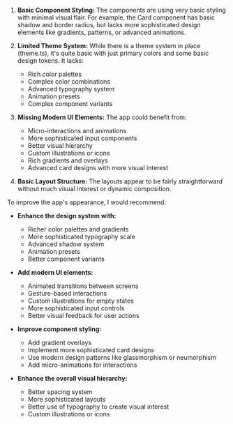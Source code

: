 1. **Basic Component Styling:** The components are using very basic styling with minimal visual flair. For example, the Card component has basic shadow and border radius, but lacks more sophisticated design elements like gradients, patterns, or advanced animations.

2. **Limited Theme System:** While there is a theme system in place (theme.ts), it's quite basic with just primary colors and some basic design tokens. It lacks:
   - Rich color palettes
   - Complex color combinations
   - Advanced typography system
   - Animation presets
   - Complex component variants

3. **Missing Modern UI Elements:** The app could benefit from:
   - Micro-interactions and animations
   - More sophisticated input components
   - Better visual hierarchy
   - Custom illustrations or icons
   - Rich gradients and overlays
   - Advanced card designs with more visual interest

4. **Basic Layout Structure:** The layouts appear to be fairly straightforward without much visual interest or dynamic composition.

To improve the app's appearance, I would recommend:
- **Enhance the design system with:**
   - Richer color palettes and gradients
   - More sophisticated typography scale
   - Advanced shadow system
   - Animation presets
   - Better component variants

- **Add modern UI elements:**
   - Animated transitions between screens
   - Gesture-based interactions
   - Custom illustrations for empty states
   - More sophisticated input controls
   - Better visual feedback for user actions

- **Improve component styling:**
   - Add gradient overlays
   - Implement more sophisticated card designs
   - Use modern design patterns like glassmorphism or neumorphism
   - Add micro-animations for interactions
   
- **Enhance the overall visual hierarchy:**
   - Better spacing system
   - More sophisticated layouts
   - Better use of typography to create visual interest
   - Custom illustrations or icons
